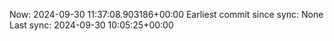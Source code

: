 Now: 2024-09-30 11:37:08.903186+00:00 Earliest commit since sync: None Last sync: 2024-09-30 10:05:25+00:00
